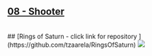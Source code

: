 ## [08 - Shooter](https://github.com/yrgo/gp20/tree/master/Programming%20Fundamentals/08%20-%20Shooter%20Project)
<br/>
## [Rings of Saturn - click link for repository ](https://github.com/tzaarela/RingsOfSaturn)
<img src="https://github.com/danielalexandernielsen/Yrgo/raw/master/Daniel_00_SideProjects/GIF/RingsOfSaturn.gif?raw=true">

